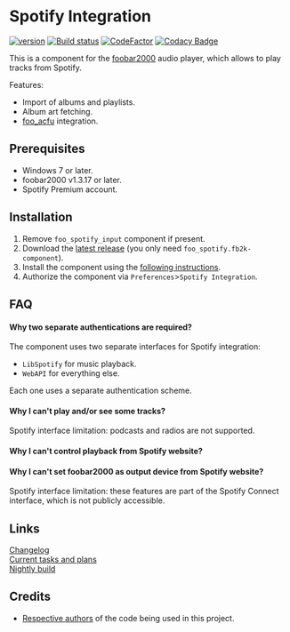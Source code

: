 # Spotify Integration
[![version][version_badge]][changelog] [![Build status][appveyor_badge]](https://ci.appveyor.com/project/TheQwertiest/foo-spotify/branch/master) [![CodeFactor][codefactor_badge]](https://www.codefactor.io/repository/github/theqwertiest/foo_spotify/overview/master) [![Codacy Badge][codacy_badge]](https://app.codacy.com/app/qwertiest/foo_spotify?utm_source=github.com&utm_medium=referral&utm_content=TheQwertiest/foo_spotify&utm_campaign=Badge_Grade_Dashboard) 

This is a component for the [foobar2000](https://www.foobar2000.org) audio player, which allows to play tracks from Spotify.

Features:
- Import of albums and playlists.
- Album art fetching.
- [foo_acfu](https://acfu.3dyd.com) integration.

## Prerequisites

- Windows 7 or later.
- foobar2000 v1.3.17 or later.
- Spotify Premium account.

## Installation

1. Remove `foo_spotify_input` component if present.
1. Download the [latest release](https://github.com/TheQwertiest/foo_spotify/releases/latest) (you only need `foo_spotify.fb2k-component`).
1. Install the component using the [following instructions](http://wiki.hydrogenaud.io/index.php?title=Foobar2000:How_to_install_a_component).
1. Authorize the component via `Preferences`>`Spotify Integration`.

## FAQ

#### Why two separate authentications are required?

The component uses two separate interfaces for Spotify integration: 
- `LibSpotify` for music playback.
- `WebAPI` for everything else. 

Each one uses a separate authentication scheme.

#### Why I can't play and/or see some tracks?

Spotify interface limitation: podcasts and radios are not supported.

#### Why I can't control playback from Spotify website?
#### Why I can't set foobar2000 as output device from Spotify website?

Spotify interface limitation: these features are part of the Spotify Connect interface, which is not publicly accessible.


## Links
[Changelog][changelog]  
[Current tasks and plans][todo]  
[Nightly build](https://ci.appveyor.com/api/projects/theqwertiest/foo-spotify/artifacts/_result%2FWin32_Release%2Ffoo_spotify.fb2k-component?branch=master&job=Configuration%3A%20Release)

## Credits

- [Respective authors](THIRD_PARTY_NOTICES.md) of the code being used in this project.

[changelog]: CHANGELOG.md
[todo]: https://github.com/TheQwertiest/foo_spider_monkey_panel/projects/1
[version_badge]: https://img.shields.io/github/release/theqwertiest/foo_spotify.svg
[appveyor_badge]: https://ci.appveyor.com/api/projects/status/t5bhoxmfgavhq81m/branch/master?svg=true
[codacy_badge]: https://api.codacy.com/project/badge/Grade/319298ca5bd64a739d1e70e3e27d59ab
[codefactor_badge]: https://www.codefactor.io/repository/github/theqwertiest/foo_spotify/badge/master

